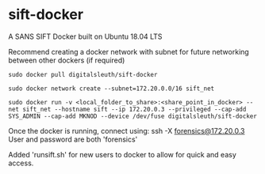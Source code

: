 # sift-docker
A SANS SIFT Docker built on Ubuntu 18.04 LTS

Recommend creating a docker network with subnet for future networking between other dockers (if required)

`sudo docker pull digitalsleuth/sift-docker`

`sudo docker network create --subnet=172.20.0.0/16 sift_net`

`sudo docker run -v <local_folder_to_share>:<share_point_in_docker> --net sift_net --hostname sift --ip 172.20.0.3 --privileged --cap-add SYS_ADMIN --cap-add MKNOD --device /dev/fuse digitalsleuth/sift-docker`

Once the docker is running, connect using: ssh -X forensics@172.20.0.3 User and password are both 'forensics'

Added 'runsift.sh' for new users to docker to allow for quick and easy access.

